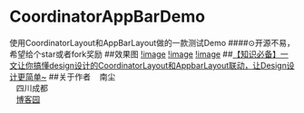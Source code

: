 # CoordinatorAppBarDemo
 使用CoordinatorLayout和AppBarLayout做的一款测试Demo
####⊙开源不易，希望给个star或者fork奖励
##效果图
  [!image](https://github.com/nanchen2251/CoordinatorAppBarDemo/blob/master/GIF1.gif) 
  [!image](https://github.com/nanchen2251/CoordinatorAppBarDemo/blob/master/GIF2.gif) 
  [!image](https://github.com/nanchen2251/CoordinatorAppBarDemo/blob/master/GIF3.gif) 
##[【知识必备】一文让你搞懂design设计的CoordinatorLayout和AppbarLayout联动，让Design设计更简单~](http://www.cnblogs.com/liushilin/p/6170735.html)
##关于作者
    南尘<br>
    四川成都<br>
    [博客园](http://www.cnblogs.com/liushilin/)

